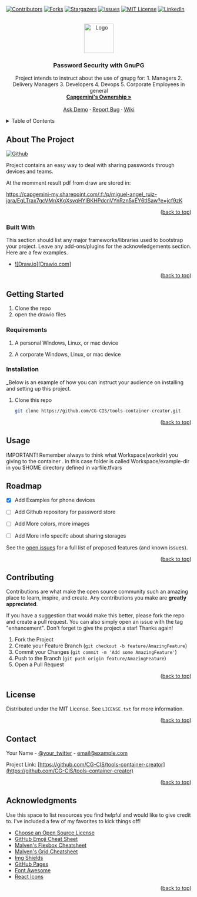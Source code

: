 <!-- Improved compatibility of back to top link: See: https://github.com/othneildrew/Best-README-Template/pull/73 -->
<a name="readme-top"></a>
<!--
*** Thanks for checking out the Best-README-Template. If you have a suggestion
*** that would make this better, please fork the repo and create a pull request
*** or simply open an issue with the tag "enhancement".
*** Don't forget to give the project a star!
*** Thanks again! Now go create something AMAZING! :D
-->



<!-- PROJECT SHIELDS -->
<!--
*** I'm using markdown "reference style" links for readability.
*** Reference links are enclosed in brackets [ ] instead of parentheses ( ).
*** See the bottom of this document for the declaration of the reference variables
*** for contributors-url, forks-url, etc. This is an optional, concise syntax you may use.
*** https://www.markdownguide.org/basic-syntax/#reference-style-links
-->
[![Contributors][contributors-shield]][contributors-url]
[![Forks][forks-shield]][forks-url]
[![Stargazers][stars-shield]][stars-url]
[![Issues][issues-shield]][issues-url]
[![MIT License][license-shield]][license-url]
[![LinkedIn][linkedin-shield]][linkedin-url]



<!-- PROJECT LOGO -->
<br />
<div align="center">
  <a href="https://capgemini.github.io">
    <img src="https://avatars.githubusercontent.com/u/1049773?s=200&v=4" alt="Logo" width="80" height="80">
  </a>

  <h3 align="center">Password Security with GnuPG</h3>

  <p align="center">
    Project intends to instruct about the use of gnupg for:
    1. Managers
    2. Delivery Managers
    3. Developers
    4. Devops
    5. Corporate Employees in general  
    <br />
    <a href="https://www.capgemini.com/"><strong>Capgemini's Ownership »</strong></a>
    <br />
    <br />
    <a href="https://github.com/maruizj">Ask Demo</a>
    ·
    <a href="https://github.com/CG-CIS/tools-container-creator/issues">Report Bug</a>
    ·
    <a href="https://github.com/CG-CIS/tools-container-creator/wiki">Wiki</a>
  </p>
</div>



<!-- TABLE OF CONTENTS -->
<details>
  <summary>Table of Contents</summary>
  <ol>
    <li>
      <a href="#about-the-project">About The Project</a>
      <ul>
        <li><a href="#built-with">Built With</a></li>
      </ul>
    </li>
    <li>
      <a href="#getting-started">Getting Started</a>
      <ul>
        <li><a href="#prerequisites">Prerequisites</a></li>
        <li><a href="#installation">Installation</a></li>
      </ul>
    </li>
    <li><a href="#usage">Usage</a></li>
    <li><a href="#roadmap">Roadmap</a></li>
    <li><a href="#contributing">Contributing</a></li>
    <li><a href="#license">License</a></li>
    <li><a href="#contact">Contact</a></li>
    <li><a href="#acknowledgments">Acknowledgments</a></li>
  </ol>
</details>



<!-- ABOUT THE PROJECT -->
## About The Project

[![Github][product-screenshot]](https://github.com/CG-CIS/tools-container-creator/blob/master/README.md)


Project contains an easy way to deal with sharing passwords through devices and teams.

At the momment result pdf from draw are stored in:

https://capgemini-my.sharepoint.com/:f:/p/miguel-angel_ruiz-jara/EgLTrax7gcVMnXKgXsvqHYIBKHPdcnVYnRzn5xEY6tISaw?e=jcf9zK

<p align="right">(<a href="#readme-top">back to top</a>)</p>



### Built With

This section should list any major frameworks/libraries used to bootstrap your project. Leave any add-ons/plugins for the acknowledgements section. Here are a few examples.

* [![Draw.io][Drawio.com]][Drawio-url]


<p align="right">(<a href="#readme-top">back to top</a>)</p>



<!-- GETTING STARTED -->
## Getting Started


1. Clone the repo
2. open the drawio files

### Requirements


1. A personal Windows, Linux, or mac device

2. A corporate Windows, Linux, or mac device



### Installation

_Below is an example of how you can instruct your audience on installing and setting up this project. 

1. Clone this repo
   ```sh
   git clone https://github.com/CG-CIS/tools-container-creator.git
   ```



<p align="right">(<a href="#readme-top">back to top</a>)</p>



<!-- USAGE EXAMPLES -->
## Usage


IMPORTANT! Remember always to think what Workspace(workdir) you giving to the container . in this case folder is called Workspace/example-dir in you $HOME directory defined in varfile.tfvars 


<!-- ROADMAP -->
## Roadmap

- [x] Add Examples for phone devices
- [ ] Add Github repository for password store
- [ ] Add More colors, more images
- [ ] Add More info specifc about sharing storages


See the [open issues](https://github.com/CG-CIS/tools-container-creator/issues) for a full list of proposed features (and known issues).

<p align="right">(<a href="#readme-top">back to top</a>)</p>



<!-- CONTRIBUTING -->
## Contributing

Contributions are what make the open source community such an amazing place to learn, inspire, and create. Any contributions you make are **greatly appreciated**.

If you have a suggestion that would make this better, please fork the repo and create a pull request. You can also simply open an issue with the tag "enhancement".
Don't forget to give the project a star! Thanks again!

1. Fork the Project
2. Create your Feature Branch (`git checkout -b feature/AmazingFeature`)
3. Commit your Changes (`git commit -m 'Add some AmazingFeature'`)
4. Push to the Branch (`git push origin feature/AmazingFeature`)
5. Open a Pull Request

<p align="right">(<a href="#readme-top">back to top</a>)</p>



<!-- LICENSE -->
## License

Distributed under the MIT License. See `LICENSE.txt` for more information.

<p align="right">(<a href="#readme-top">back to top</a>)</p>



<!-- CONTACT -->
## Contact

Your Name - [@your_twitter](https://twitter.com/mikzuit) - email@example.com

Project Link: [https://github.com/CG-CIS/tools-container-creator](https://github.com/CG-CIS/tools-container-creator)

<p align="right">(<a href="#readme-top">back to top</a>)</p>



<!-- ACKNOWLEDGMENTS -->
## Acknowledgments

Use this space to list resources you find helpful and would like to give credit to. I've included a few of my favorites to kick things off!

* [Choose an Open Source License](https://choosealicense.com)
* [GitHub Emoji Cheat Sheet](https://www.webpagefx.com/tools/emoji-cheat-sheet)
* [Malven's Flexbox Cheatsheet](https://flexbox.malven.co/)
* [Malven's Grid Cheatsheet](https://grid.malven.co/)
* [Img Shields](https://shields.io)
* [GitHub Pages](https://pages.github.com)
* [Font Awesome](https://fontawesome.com)
* [React Icons](https://react-icons.github.io/react-icons/search)

<p align="right">(<a href="#readme-top">back to top</a>)</p>



<!-- MARKDOWN LINKS & IMAGES -->
<!-- https://www.markdownguide.org/basic-syntax/#reference-style-links -->
[contributors-shield]: https://img.shields.io/github/contributors/othneildrew/Best-README-Template.svg?style=for-the-badge
[contributors-url]: https://github.com/othneildrew/Best-README-Template/graphs/contributors
[forks-shield]: https://img.shields.io/github/forks/othneildrew/Best-README-Template.svg?style=for-the-badge
[forks-url]: https://github.com/othneildrew/Best-README-Template/network/members
[stars-shield]: https://img.shields.io/github/stars/othneildrew/Best-README-Template.svg?style=for-the-badge
[stars-url]: https://github.com/othneildrew/Best-README-Template/stargazers
[issues-shield]: https://img.shields.io/github/issues/othneildrew/Best-README-Template.svg?style=for-the-badge
[issues-url]: https://github.com/othneildrew/Best-README-Template/issues
[license-shield]: https://img.shields.io/github/license/othneildrew/Best-README-Template.svg?style=for-the-badge
[license-url]: https://github.com/othneildrew/Best-README-Template/blob/master/LICENSE.txt
[linkedin-shield]: https://img.shields.io/badge/-LinkedIn-black.svg?style=for-the-badge&logo=linkedin&colorB=555
[linkedin-url]: https://es.linkedin.com/in/ruizmiguel/es
[product-screenshot]: https://upload.wikimedia.org/wikipedia/commons/thumb/9/91/Octicons-mark-github.svg/240px-Octicons-mark-github.svg.png
[Azure.com]: https://img.shields.io/badge/azure-89CFF0?style=for-the-badge&logo=microsoft&logoColor=white
[Azure-url]: https://azure.microsoft.com/en-us
[Terraform-url]: https://terraform.io
[Terraform.com]: https://img.shields.io/badge/terraform-CCCCCC?style=for-the-badge&logo=terraform&logoColor=blue
[Docker-url]: https://docker.com
[Docker.com]: https://img.shields.io/badge/docker-384d54?style=for-the-badge&logo=docker&logoColor=blue
[Drawio-url]: https://app.diagrams.net/
[Drawio.net]: https://img.shields.io/badge/drawio-ffa500?style=for-the-badge&logo=diagrams.net&logoColor=blue
[Golang-url]: https://go.dev
[Golang.com]: https://img.shields.io/badge/golang-33FFFF?style=for-the-badge&logo=go&logoColor=blue
